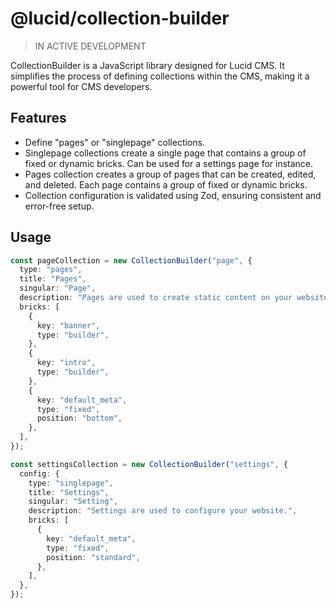 # @lucid/collection-builder

> IN ACTIVE DEVELOPMENT

CollectionBuilder is a JavaScript library designed for Lucid CMS. It simplifies the process of defining collections within the CMS, making it a powerful tool for CMS developers.

## Features

- Define "pages" or "singlepage" collections.
- Singlepage collections create a single page that contains a group of fixed or dynamic bricks. Can be used for a settings page for instance.
- Pages collection creates a group of pages that can be created, edited, and deleted. Each page contains a group of fixed or dynamic bricks.
- Collection configuration is validated using Zod, ensuring consistent and error-free setup.

## Usage

```typescript
const pageCollection = new CollectionBuilder("page", {
  type: "pages",
  title: "Pages",
  singular: "Page",
  description: "Pages are used to create static content on your website.",
  bricks: [
    {
      key: "banner",
      type: "builder",
    },
    {
      key: "intro",
      type: "builder",
    },
    {
      key: "default_meta",
      type: "fixed",
      position: "bottom",
    },
  ],
});

const settingsCollection = new CollectionBuilder("settings", {
  config: {
    type: "singlepage",
    title: "Settings",
    singular: "Setting",
    description: "Settings are used to configure your website.",
    bricks: [
      {
        key: "default_meta",
        type: "fixed",
        position: "standard",
      },
    ],
  },
});
```
